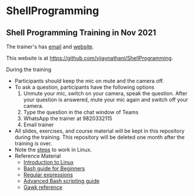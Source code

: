 # ShellProgramming
## Shell Programming Training in Nov 2021

The trainer's has [email](mailto:vijay_nathani@yahoo.com) and [website](http://vijaynathani.github.io).

This website is at <https://github.com/vijaynathani/ShellProgramming>.

During the training
- Participants should keep the mic on mute and the camera off.
- To ask a question, participants have the following options
	 1. Unmute your mic, switch on your camera, speak the question. After your question is answered, mute your mic again and switch off your camera.
	 2. Type the question in the chat window of Teams
	 3. WhatsApp the trainer at 9820332115
	 4. Email trainer
- All slides, exercises, and course material will be kept in this repository during the training. This repository will be deleted one month after the training is over.
- Note the [steps](https://github.com/vijaynathani/ShellProgramming/blob/aa4a6b71356ab527af2da82ef10eb2fd7f76894b/HowToLoginToLinux.md) to work in Linux.
- Reference Material
	* [Introduction to Linux](https://tldp.org/LDP/intro-linux/html/index.html)
	* [Bash guide for Beginners](https://tldp.org/LDP/Bash-Beginners-Guide/html/index.html)
	* [Regular expressions](https://drive.google.com/file/d/1RoRr62WoBO9CjbZDg07I6riOtxCZwEly/view?usp=sharing)
	* [Advanced Bash scripting guide](https://tldp.org/LDP/abs/html/index.html)
	* [Gawk reference](https://www.gnu.org/software/gawk/manual/html_node/index.html)
